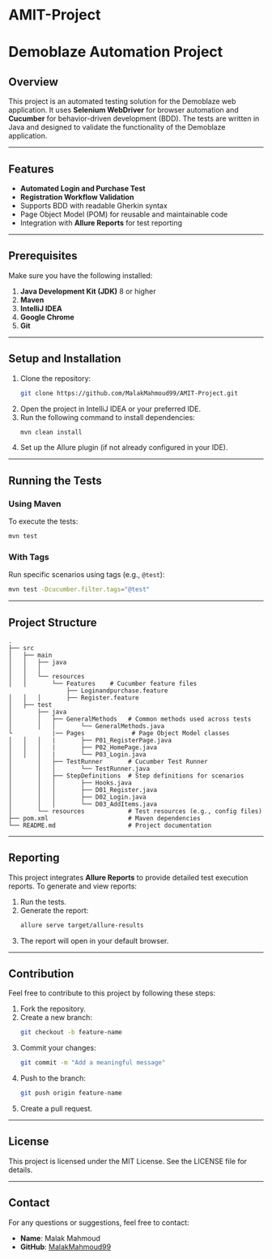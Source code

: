 # AMIT-Project
# Demoblaze Automation Project

## Overview
This project is an automated testing solution for the Demoblaze web application. It uses **Selenium WebDriver** for browser automation and **Cucumber** for behavior-driven development (BDD). The tests are written in Java and designed to validate the functionality of the Demoblaze application.

---

## Features
- **Automated Login and Purchase Test**
- **Registration Workflow Validation**
- Supports BDD with readable Gherkin syntax
- Page Object Model (POM) for reusable and maintainable code
- Integration with **Allure Reports** for test reporting

---

## Prerequisites
Make sure you have the following installed:
1. **Java Development Kit (JDK)** 8 or higher
2. **Maven**
3. **IntelliJ IDEA**
4. **Google Chrome** 
5. **Git**

---

## Setup and Installation
1. Clone the repository:
   ```bash
   git clone https://github.com/MalakMahmoud99/AMIT-Project.git
   ```
2. Open the project in IntelliJ IDEA or your preferred IDE.
3. Run the following command to install dependencies:
   ```bash
   mvn clean install
   ```
4. Set up the Allure plugin (if not already configured in your IDE).

---

## Running the Tests

### Using Maven
To execute the tests:
```bash
mvn test
```

### With Tags
Run specific scenarios using tags (e.g., `@test`):
```bash
mvn test -Dcucumber.filter.tags="@test"
```

---

## Project Structure
```
.
├── src
│   ├── main
│   │   ├── java
│   │   │   
│   │   └── resources
│   │       └── Features    # Cucumber feature files
                ├── Loginandpurchase.feature
│   │   │       ├── Register.feature        
│   ├── test
│       ├── java
│       │   ├── GeneralMethods   # Common methods used across tests
│       │   │       └── GeneralMethods.java
└           |── Pages             # Page Object Model classes
│   │   │   |       ├── P01_RegisterPage.java
│   │   │   |       ├── P02_HomePage.java
│   │   │   |       └── P03_Login.java
│       │   ├── TestRunner       # Cucumber Test Runner
│       │   │       └── TestRunner.java
│       │   ├── StepDefinitions  # Step definitions for scenarios
│       │   │       ├── Hooks.java
│       │   │       ├── D01_Register.java
│       │   │       ├── D02_Login.java
│       │   │       └── D03_AddItems.java
│       └── resources            # Test resources (e.g., config files)
├── pom.xml                      # Maven dependencies
└── README.md                    # Project documentation
```

---

## Reporting
This project integrates **Allure Reports** to provide detailed test execution reports. To generate and view reports:
1. Run the tests.
2. Generate the report:
   ```bash
   allure serve target/allure-results
   ```
3. The report will open in your default browser.

---

## Contribution
Feel free to contribute to this project by following these steps:
1. Fork the repository.
2. Create a new branch:
   ```bash
   git checkout -b feature-name
   ```
3. Commit your changes:
   ```bash
   git commit -m "Add a meaningful message"
   ```
4. Push to the branch:
   ```bash
   git push origin feature-name
   ```
5. Create a pull request.

---

## License
This project is licensed under the MIT License. See the LICENSE file for details.

---

## Contact
For any questions or suggestions, feel free to contact:
- **Name**: Malak Mahmoud
- **GitHub**: [MalakMahmoud99](https://github.com/MalakMahmoud99)
